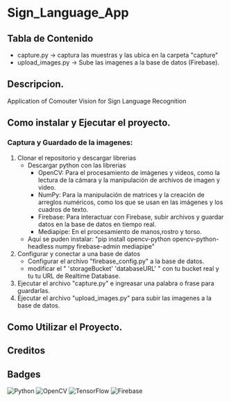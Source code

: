 # Sign_Language_App

## Tabla de Contenido
- capture.py → captura las muestras y las ubica en la carpeta "capture"
- upload_images.py → Sube las imagenes a la base de datos (Firebase).

## Descripcion.
Application of Comouter Vision for Sign Language Recognition 

## Como instalar y Ejecutar el proyecto.
### Captura y Guardado de la imagenes:
1. Clonar el repositorio y descargar librerias
    - Descargar python con las librerias
        - OpenCV: Para el procesamiento de imágenes y videos, como la lectura de la cámara y la manipulación de archivos de imagen y video.
        - NumPy: Para la manipulación de matrices y la creación de arreglos numéricos, como los que se usan en las imágenes y los cuadros de texto.
        - Firebase: Para interactuar con Firebase, subir archivos y guardar datos en la base de datos en tiempo real.
        - Mediapipe: En el procesamiento de manos,rostro y torso.
    - Aquí se puden instalar: "pip install opencv-python opencv-python-headless numpy firebase-admin mediapipe"
2. Configurar y conectar a una base de datos
    - Configurar el archivo "firebase_config.py" a la base de datos.
    - modificar el " 'storageBucket' 'databaseURL' " con tu bucket real y tu tu URL de Realtime Database.
3. Ejecutar el archivo "capture.py" e ingreasar una palabra o frase para guardarlas.
4. Ejecutar el archivo "upload_images.py" para subir las imagenes a la base de datos.

## Como Utilizar el Proyecto.


## Creditos

## Badges
![Python](https://img.shields.io/badge/python-3670A0?style=for-the-badge&logo=python&logoColor=ffdd54)
![OpenCV](https://img.shields.io/badge/opencv-%23white.svg?style=for-the-badge&logo=opencv&logoColor=white)
![TensorFlow](https://img.shields.io/badge/TensorFlow-%23FF6F00.svg?style=for-the-badge&logo=TensorFlow&logoColor=white)
![Firebase](https://img.shields.io/badge/firebase-%23039BE5.svg?style=for-the-badge&logo=firebase)
